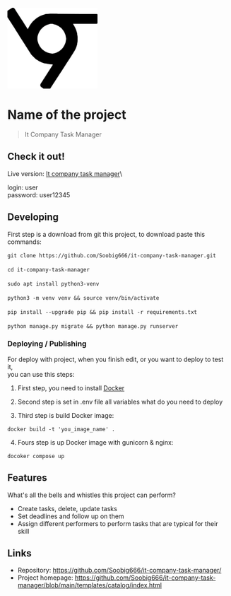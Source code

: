 ![Logo of the project](static/assets/img/logo-6-1.png)

# Name of the project
> It Company Task Manager



## Check it out!


Live version: [It company task manager](https://parra-bellum.space)\

login: user\
password: user12345

## Developing

First step is a download from git this project, to download paste this commands:

```shell
git clone https://github.com/Soobig666/it-company-task-manager.git

cd it-company-task-manager

sudo apt install python3-venv

python3 -m venv venv && source venv/bin/activate

pip install --upgrade pip && pip install -r requirements.txt

python manage.py migrate && python manage.py runserver 
```

### Deploying / Publishing

For deploy with project, when you finish edit, or you want to deploy to test it, \
you can use this steps:

1. First step, you need to install [Docker](https://docker.com)

2. Second step is set in .env file all variables what do you need to deploy

3. Third step is build Docker image:
```shell
docker build -t 'you_image_name' . 
```
4. Fours step is up Docker image with gunicorn & nginx:
```shell
docoker compose up
```


## Features

What's all the bells and whistles this project can perform?
* Create tasks, delete, update tasks
* Set deadlines and follow up on them
* Assign different performers to perform tasks that are typical for their skill



## Links

- Repository: https://github.com/Soobig666/it-company-task-manager/
- Project homepage: https://github.com/Soobig666/it-company-task-manager/blob/main/templates/catalog/index.html

